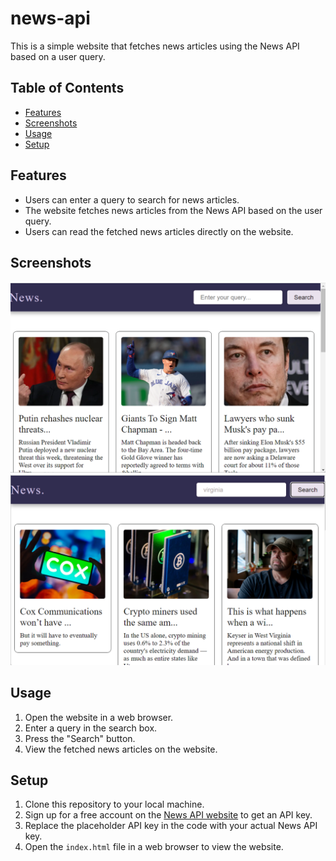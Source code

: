 # news-api

This is a simple website that fetches news articles using the News API based on a user query.

## Table of Contents

- [Features](#features)
- [Screenshots](#screenshots)
- [Usage](#usage)
- [Setup](#setup)
  
## Features

- Users can enter a query to search for news articles.
- The website fetches news articles from the News API based on the user query.
- Users can read the fetched news articles directly on the website.

## Screenshots

![Search without any query.](screenshots/randomnews.png)
![Search with query.](screenshots/querysearch.png)


## Usage

1. Open the website in a web browser.
2. Enter a query in the search box.
3. Press the "Search" button.
4. View the fetched news articles on the website.

## Setup

1. Clone this repository to your local machine.
2. Sign up for a free account on the [News API website](https://newsapi.org/) to get an API key.
3. Replace the placeholder API key in the code with your actual News API key.
4. Open the `index.html` file in a web browser to view the website.

